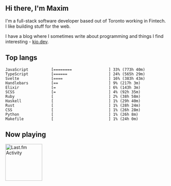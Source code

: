 <!-- deno-fmt-ignore-file -->
## Hi there, I'm Maxim

I'm a full-stack software developer based out of Toronto working in Fintech. I like building stuff for the web.

I have a blog where I sometimes write about programming and things I find interesting - [kio.dev](https://kio.dev).



## Top langs

```
JavaScript          [========                ] 33% (773h 40m)
TypeScript          [======                  ] 24% (565h 29m)
Svelte              [====                    ] 16% (383h 43m)
Handlebars          [==                      ] 9% (217h 3m)
Elixir              [=                       ] 6% (143h 3m)
SCSS                [=                       ] 4% (92h 35m)
Ruby                [                        ] 2% (38h 58m)
Haskell             [                        ] 1% (29h 40m)
Rust                [                        ] 1% (28h 24m)
CSS                 [                        ] 1% (26h 28m)
Python              [                        ] 1% (26h 8m)
Makefile            [                        ] 1% (24h 0m)
```


## Now playing


<a href="https://github.com/kiosion/toru">
  <picture>
    <source media="(prefers-color-scheme: dark)" srcset="https://toru.kio.dev/api/v1/kiosion?blur&border_width=0&border_radius=26&theme=nord">
    <source media="(prefers-color-scheme: light)" srcset="https://toru.kio.dev/api/v1/kiosion?blur&border_width=0&border_radius=26&theme=light">
    <img alt="Last.fm Activity" src="https://toru.kio.dev/api/v1/kiosion?blur&border_width=0&border_radius=26" height="115" />
  </picture>
</a>

